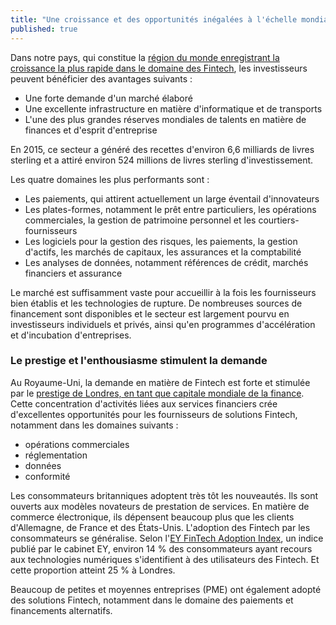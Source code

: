 ```yaml
---
title: "Une croissance et des opportunités inégalées à l'échelle mondiale"
published: true
---
```

Dans notre pays, qui constitue la [région du monde enregistrant la croissance la plus rapide dans le domaine des Fintech](https://www.gov.uk/government/publications/uk-fintech-on-the-cutting-edge), les investisseurs peuvent bénéficier des avantages suivants :
- Une forte demande d'un marché élaboré
- Une excellente infrastructure en matière d'informatique et de transports
- L'une des plus grandes réserves mondiales de talents en matière de finances et d'esprit d'entreprise

En 2015, ce secteur a généré des recettes d'environ 6,6 milliards de livres sterling et a attiré environ 524 millions de livres sterling d'investissement.

Les quatre domaines les plus performants sont :

- Les paiements, qui attirent actuellement un large éventail d'innovateurs
- Les plates-formes, notamment le prêt entre particuliers, les opérations commerciales, la gestion de patrimoine personnel et les courtiers-fournisseurs
- Les logiciels pour la gestion des risques, les paiements, la gestion d'actifs, les marchés de capitaux, les assurances et la comptabilité
- Les analyses de données, notamment références de crédit, marchés financiers et assurance

Le marché est suffisamment vaste pour accueillir à la fois les fournisseurs bien établis et les technologies de rupture. De nombreuses sources de financement sont disponibles et le secteur est largement pourvu en investisseurs individuels et privés, ainsi qu'en programmes d'accélération et d'incubation d'entreprises.

### Le prestige et l'enthousiasme stimulent la demande

Au Royaume-Uni, la demande en matière de Fintech est forte et stimulée par le [prestige de Londres, en tant que capitale mondiale de la finance](http://www.longfinance.net/global-financial-centres-index-20/1034-gfci-20-the-overall-rankings.html). Cette concentration d'activités liées aux services financiers crée d'excellentes opportunités pour les fournisseurs de solutions Fintech, notamment dans les domaines suivants :

- opérations commerciales
- réglementation
- données
- conformité

Les consommateurs britanniques adoptent très tôt les nouveautés. Ils sont ouverts aux modèles novateurs de prestation de services. En matière de commerce électronique, ils dépensent beaucoup plus que les clients d'Allemagne, de France et des États-Unis. L'adoption des Fintech par les consommateurs se généralise. Selon l'[EY FinTech Adoption Index](http://www.ey.com/gl/en/industries/financial-services/ey-fintech-adoption-index), un indice publié par le cabinet EY, environ 14 % des consommateurs ayant recours aux technologies numériques s'identifient à des utilisateurs des Fintech. Et cette proportion atteint 25 % à Londres.

Beaucoup de petites et moyennes entreprises (PME) ont également adopté des solutions Fintech, notamment dans le domaine des paiements et financements alternatifs.
